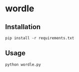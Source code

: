 # wordle

## Installation

```
pip install -r requirements.txt
```

## Usage

```
python wordle.py
```
